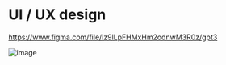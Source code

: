 # UI / UX design 

https://www.figma.com/file/lz9lLpFHMxHm2odnwM3R0z/gpt3

![image](https://github.com/MunDo12138/UI-UX_GPT3/assets/66548936/58b88e53-c1e9-4076-a7cd-2c408c5328ad)

